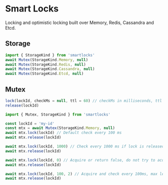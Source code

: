 # Smart Locks

Locking and optimistic locking built over Memory, Redis, Cassandra and Etcd.

## Storage

```js
import { StorageKind } from 'smartlocks'
await Mutex(StorageKind.Memory, null)
await Mutex(StorageKind.Redis, null)
await Mutex(StorageKind.Cassandra, null)
await Mutex(StorageKind.Etcd, null)
```

## Mutex

```js
lock(lockId, checkMs = null, ttl = 60) // checkMs in milliseconds, ttl in seconds
release(lockId)
```

```js
import { Mutex, StorageKind } from 'smartlocks'

const lockId = 'my-id'
const mtx = await Mutex(StorageKind.Memory, null)
await mtx.lock(lockId) // Default check every 100 ms
await mtx.release(lockId)

await mtx.lock(lockId, 1000) // Check every 1000 ms if lock is released
await mtx.release(lockId)

await mtx.lock(lockId, 0) // Acquire or return false, do not try to acquire again
await mtx.release(lockId)

await mtx.lock(lockId, 100, 2) // Acquire and check every 100ms, max lease 2 seconds
await mtx.release(lockId)
```
